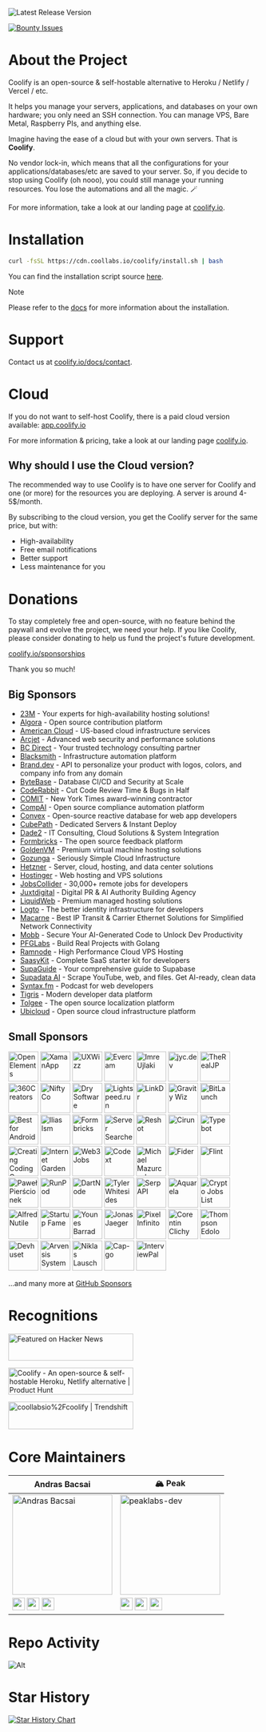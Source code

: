 ![Latest Release Version](https://img.shields.io/badge/dynamic/json?labelColor=grey&color=6366f1&label=Latest_released_version&url=https%3A%2F%2Fcdn.coollabs.io%2Fcoolify%2Fversions.json&query=coolify.v4.version&style=for-the-badge
)

[![Bounty Issues](https://img.shields.io/static/v1?labelColor=grey&color=6366f1&label=Algora&message=%F0%9F%92%8E+Bounty+issues&style=for-the-badge)](https://console.algora.io/org/coollabsio/bounties/new)

# About the Project

Coolify is an open-source & self-hostable alternative to Heroku / Netlify / Vercel / etc.

It helps you manage your servers, applications, and databases on your own hardware; you only need an SSH connection. You can manage VPS, Bare Metal, Raspberry PIs, and anything else.

Imagine having the ease of a cloud but with your own servers. That is **Coolify**.

No vendor lock-in, which means that all the configurations for your applications/databases/etc are saved to your server. So, if you decide to stop using Coolify (oh nooo), you could still manage your running resources. You lose the automations and all the magic. 🪄️

For more information, take a look at our landing page at [coolify.io](https://coolify.io).

# Installation

```bash
curl -fsSL https://cdn.coollabs.io/coolify/install.sh | bash
```
You can find the installation script source [here](./scripts/install.sh).

> [!NOTE]
> Please refer to the [docs](https://coolify.io/docs/installation) for more information about the installation.

# Support

Contact us at [coolify.io/docs/contact](https://coolify.io/docs/contact).

# Cloud

If you do not want to self-host Coolify, there is a paid cloud version available: [app.coolify.io](https://app.coolify.io)

For more information & pricing, take a look at our landing page [coolify.io](https://coolify.io).

## Why should I use the Cloud version?
The recommended way to use Coolify is to have one server for Coolify and one (or more) for the resources you are deploying. A server is around 4-5$/month.

By subscribing to the cloud version, you get the Coolify server for the same price, but with:
- High-availability
- Free email notifications
- Better support
- Less maintenance for you

# Donations
To stay completely free and open-source, with no feature behind the paywall and evolve the project, we need your help. If you like Coolify, please consider donating to help us fund the project's future development.

[coolify.io/sponsorships](https://coolify.io/sponsorships)

Thank you so much!

## Big Sponsors

* [23M](https://23m.com?ref=coolify.io) - Your experts for high-availability hosting solutions!
* [Algora](https://algora.io?ref=coolify.io) - Open source contribution platform
* [American Cloud](https://americancloud.com?ref=coolify.io) - US-based cloud infrastructure services
* [Arcjet](https://arcjet.com?ref=coolify.io) - Advanced web security and performance solutions
* [BC Direct](https://bc.direct?ref=coolify.io) - Your trusted technology consulting partner
* [Blacksmith](https://blacksmith.sh?ref=coolify.io) - Infrastructure automation platform
* [Brand.dev](https://brand.dev?ref=coolify.io) - API to personalize your product with logos, colors, and company info from any domain
* [ByteBase](https://www.bytebase.com?ref=coolify.io) - Database CI/CD and Security at Scale
* [CodeRabbit](https://coderabbit.ai?ref=coolify.io) - Cut Code Review Time & Bugs in Half
* [COMIT](https://comit.international?ref=coolify.io) - New York Times award–winning contractor
* [CompAI](https://www.trycomp.ai?ref=coolify.io) - Open source compliance automation platform
* [Convex](https://convex.link/coolify.io) - Open-source reactive database for web app developers
* [CubePath](https://cubepath.com/?ref=coolify.io) - Dedicated Servers & Instant Deploy
* [Dade2](https://dade2.net/?ref=coolify.io) - IT Consulting, Cloud Solutions & System Integration
* [Formbricks](https://formbricks.com?ref=coolify.io) - The open source feedback platform
* [GoldenVM](https://billing.goldenvm.com?ref=coolify.io) - Premium virtual machine hosting solutions
* [Gozunga](https://gozunga.com?ref=coolify.io) - Seriously Simple Cloud Infrastructure
* [Hetzner](http://htznr.li/CoolifyXHetzner) - Server, cloud, hosting, and data center solutions
* [Hostinger](https://www.hostinger.com/vps/coolify-hosting?ref=coolify.io) - Web hosting and VPS solutions
* [JobsCollider](https://jobscollider.com/remote-jobs?ref=coolify.io) - 30,000+ remote jobs for developers
* [Juxtdigital](https://juxtdigital.com?ref=coolify.io) - Digital PR & AI Authority Building Agency
* [LiquidWeb](https://liquidweb.com?ref=coolify.io) - Premium managed hosting solutions
* [Logto](https://logto.io?ref=coolify.io) - The better identity infrastructure for developers
* [Macarne](https://macarne.com?ref=coolify.io) - Best IP Transit & Carrier Ethernet Solutions for Simplified Network Connectivity
* [Mobb](https://vibe.mobb.ai/?ref=coolify.io) - Secure Your AI-Generated Code to Unlock Dev Productivity
* [PFGLabs](https://pfglabs.com?ref=coolify.io) - Build Real Projects with Golang
* [Ramnode](https://ramnode.com/?ref=coolify.io) - High Performance Cloud VPS Hosting
* [SaasyKit](https://saasykit.com?ref=coolify.io) - Complete SaaS starter kit for developers
* [SupaGuide](https://supa.guide?ref=coolify.io) - Your comprehensive guide to Supabase
* [Supadata AI](https://supadata.ai/?ref=coolify.io) - Scrape YouTube, web, and files. Get AI-ready, clean data
* [Syntax.fm](https://syntax.fm?ref=coolify.io) - Podcast for web developers
* [Tigris](https://www.tigrisdata.com?ref=coolify.io) - Modern developer data platform
* [Tolgee](https://tolgee.io?ref=coolify.io) - The open source localization platform
* [Ubicloud](https://www.ubicloud.com?ref=coolify.io) - Open source cloud infrastructure platform


## Small Sponsors

<a href="https://open-elements.com/?utm_source=coolify.io"><img width="60px" alt="OpenElements" src="https://github.com/OpenElements.png"/></a>
<a href="https://xaman.app/?utm_source=coolify.io"><img width="60px" alt="XamanApp" src="https://github.com/XamanApp.png"/></a>
<a href="https://www.uxwizz.com/?utm_source=coolify.io"><img width="60px" alt="UXWizz" src="https://github.com/UXWizz.png"/></a>
<a href="https://evercam.io/?utm_source=coolify.io"><img width="60px" alt="Evercam" src="https://github.com/evercam.png"/></a>
<a href="https://github.com/iujlaki"><img width="60px" alt="Imre Ujlaki" src="https://github.com/iujlaki.png"/></a>
<a href="https://bsky.app/profile/jyc.dev"><img width="60px" alt="jyc.dev" src="https://github.com/jycouet.png"/></a>
<a href="https://github.com/therealjp?utm_source=coolify.io"><img width="60px" alt="TheRealJP" src="https://github.com/therealjp.png"/></a>
<a href="https://360creators.com/?utm_source=coolify.io"><img width="60px" alt="360Creators" src="https://opencollective-production.s3.us-west-1.amazonaws.com/account-avatar/503e0953-bff7-4296-b4cc-5e36d40eecc0/icon-360creators.png"/></a>
<a href="https://github.com/aniftyco"><img width="60px" alt="NiftyCo" src="https://github.com/aniftyco.png"/></a>
<a href="https://dry.software/?utm_source=coolify.io"><img width="60px" alt="Dry Software" src="https://github.com/dry-software.png"/></a>
<a href="https://lightspeed.run/?utm_source=coolify.io"><img width="60px" alt="Lightspeed.run" src="https://github.com/lightspeedrun.png"/></a>
<a href="https://linkdr.com?utm_source=coolify.io"><img width="60px" alt="LinkDr" src="https://github.com/LLM-Inc.png"/></a>
<a href="http://gravitywiz.com/?utm_source=coolify.io"><img width="60px" alt="Gravity Wiz" src="https://github.com/gravitywiz.png"/></a>
<a href="https://bitlaunch.io/?utm_source=coolify.io"><img width="60px" alt="BitLaunch" src="https://github.com/bitlaunchio.png"/></a>
<a href="https://bestforandroid.com/?utm_source=coolify.io"><img width="60px" alt="Best for Android" src="https://github.com/bestforandroid.png"/></a>
<a href="https://il.ly/?utm_source=coolify.io"><img width="60px" alt="Ilias Ism" src="https://github.com/Illyism.png"/></a>
<a href="https://formbricks.com/?utm_source=coolify.io"><img width="60px" alt="Formbricks" src="https://github.com/formbricks.png"/></a>
<a href="https://www.serversearcher.com/"><img width="60px" alt="Server Searcher" src="https://github.com/serversearcher.png"/></a>
<a href="https://www.reshot.ai/?utm_source=coolify.io"><img width="60px" alt="Reshot" src="https://coolify.io/images/reshotai.png"/></a>
<a href="https://cirun.io/?utm_source=coolify.io"><img width="60px" alt="Cirun" src="https://coolify.io/images/cirun-logo.png"/></a>
<a href="https://typebot.io/?utm_source=coolify.io"><img width="60px" alt="Typebot" src="https://cdn.bsky.app/img/avatar/plain/did:plc:gwxcta3pccyim4z5vuultdqx/bafkreig23hci7e2qpdxicsshnuzujbcbcgmydxhbybkewszdezhdodv42m@jpeg"/></a>
<a href="https://cccareers.org/?utm_source=coolify.io"><img width="60px" alt="Creating Coding Careers" src="https://github.com/cccareers.png"/></a>
<a href="https://internetgarden.co/?utm_source=coolify.io"><img width="60px" alt="Internet Garden" src="https://coolify.io/images/internetgarden.ico"/></a>
<a href="https://web3.career/?utm_source=coolify.io"><img width="60px" alt="Web3 Jobs" src="https://coolify.io/images/web3jobs.png"/></a>
<a href="https://codext.link/coolify-io?utm_source=coolify.io"><img width="60px" alt="Codext" src="https://coolify.io/images/codext.jpg"/></a>
<a href="https://github.com/monocursive"><img width="60px" alt="Michael Mazurczak" src="https://github.com/monocursive.png"/></a>
<a href="https://fider.io/?utm_source=coolify.io"><img width="60px" alt="Fider" src="https://github.com/getfider.png"/></a>
<a href="https://www.flint.sh/en/home?utm_source=coolify.io"><img width="60px" alt="Flint" src="https://github.com/Flint-company.png"/></a>
<a href="https://github.com/urtho"><img width="60px" alt="Paweł Pierścionek" src="https://github.com/urtho.png"/></a>
<a href="https://www.runpod.io/?utm_source=coolify.io"><img width="60px" alt="RunPod" src="https://coolify.io/images/runpod.svg"/></a>
<a href="https://dartnode.com/?utm_source=coolify.io"><img width="60px" alt="DartNode" src="https://github.com/dartnode.png"/></a>
<a href="https://github.com/whitesidest"><img width="60px" alt="Tyler Whitesides" src="https://avatars.githubusercontent.com/u/12365916?s=52&v=4"/></a>
<a href="https://serpapi.com/?utm_source=coolify.io"><img width="60px" alt="SerpAPI" src="https://github.com/serpapi.png"/></a>
<a href="https://aquarela.io"><img width="60px" alt="Aquarela" src="https://github.com/aquarela-io.png"/></a>
<a href="https://cryptojobslist.com/?utm_source=coolify.io"><img width="60px" alt="Crypto Jobs List" src="https://github.com/cryptojobslist.png"/></a>
<a href="https://www.youtube.com/@AlfredNutile?utm_source=coolify.io"><img width="60px" alt="Alfred Nutile" src="https://github.com/alnutile.png"/></a>
<a href="https://startupfa.me?utm_source=coolify.io"><img width="60px" alt="Startup Fame" src="https://github.com/startupfame.png"/></a>
<a href="https://barrad.me/?utm_source=coolify.io"><img width="60px" alt="Younes Barrad" src="https://github.com/Flowko.png"/></a>
<a href="https://jonasjaeger.com?utm_source=coolify.io"><img width="60px" alt="Jonas Jaeger" src="https://github.com/toxin20.png"/></a>
<a href="https://pixel.ao/?utm_source=coolify.io"><img width="60px" alt="Pixel Infinito" src="https://github.com/pixelinfinito.png"/></a>
<a href="https://github.com/corentinclichy"><img width="60px" alt="Corentin Clichy" src="https://github.com/corentinclichy.png"/></a>
<a href="https://x.com/mrsmith9ja?utm_source=coolify.io"><img width="60px" alt="Thompson Edolo" src="https://github.com/verygreenboi.png"/></a>
<a href="https://devhuset.no?utm_source=coolify.io"><img width="60px" alt="Devhuset" src="https://github.com/devhuset.png"/></a>
<a href="https://arvensis.systems/?utm_source=coolify.io"><img width="60px" alt="Arvensis Systems" src="https://coolify.io/images/arvensis.png"/></a>
<a href="https://github.com/Niki2k1"><img width="60px" alt="Niklas Lausch" src="https://github.com/Niki2k1.png"/></a>
<a href="https://capgo.app/?utm_source=coolify.io"><img width="60px" alt="Cap-go" src="https://github.com/cap-go.png"/></a>
<a href="https://interviewpal.com/?utm_source=coolify.io"><img width="60px" alt="InterviewPal" src="/public/svgs/interviewpal.svg"/></a>


...and many more at [GitHub Sponsors](https://github.com/sponsors/coollabsio)

# Recognitions

<p>
<a href="https://news.ycombinator.com/item?id=26624341">
  <img
    style="width: 250px; height: 54px;" width="250" height="54"
    alt="Featured on Hacker News"
    src="https://hackernews-badge.vercel.app/api?id=26624341"
  />
</a>
</p>

<a href="https://www.producthunt.com/posts/coolify?ref=badge-featured&utm_medium=badge&utm_souce=badge-coolify" target="_blank"><img src="https://api.producthunt.com/widgets/embed-image/v1/featured.svg?post_id=338273&theme=light" alt="Coolify - An&#0032;open&#0045;source&#0032;&#0038;&#0032;self&#0045;hostable&#0032;Heroku&#0044;&#0032;Netlify&#0032;alternative | Product Hunt" style="width: 250px; height: 54px;" width="250" height="54" /></a>

<a href="https://trendshift.io/repositories/634" target="_blank"><img src="https://trendshift.io/api/badge/repositories/634" alt="coollabsio%2Fcoolify | Trendshift" style="width: 250px; height: 55px;" width="250" height="55"/></a>

# Core Maintainers

| Andras Bacsai | 🏔️ Peak |
|------------|------------|
| <img src="https://github.com/andrasbacsai.png" width="200px" alt="Andras Bacsai" /> | <img src="https://github.com/peaklabs-dev.png" width="200px" alt="peaklabs-dev" /> |
| <a href="https://github.com/andrasbacsai"><img src="https://api.iconify.design/devicon:github.svg" width="25px"></a> <a href="https://x.com/heyandras"><img src="https://api.iconify.design/devicon:twitter.svg" width="25px"></a> <a href="https://bsky.app/profile/heyandras.dev"><img src="https://api.iconify.design/simple-icons:bluesky.svg" width="25px"></a> | <a href="https://github.com/peaklabs-dev"><img src="https://api.iconify.design/devicon:github.svg" width="25px"></a> <a href="https://x.com/peaklabs_dev"><img src="https://api.iconify.design/devicon:twitter.svg" width="25px"></a> <a href="https://bsky.app/profile/peaklabs.dev"><img src="https://api.iconify.design/simple-icons:bluesky.svg" width="25px"></a> |

# Repo Activity

![Alt](https://repobeats.axiom.co/api/embed/eab1c8066f9c59d0ad37b76c23ebb5ccac4278ae.svg "Repobeats analytics image")

# Star History

[![Star History Chart](https://api.star-history.com/svg?repos=coollabsio/coolify&type=Date)](https://star-history.com/#coollabsio/coolify&Date)
